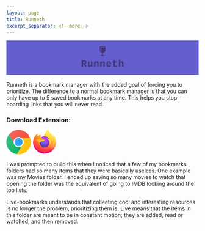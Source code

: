 ```yaml
---
layout: page
title: Runneth
excerpt_separator: <!--more-->
---
```


![logo](/assets/runneth_banner.png)

Runneth is a bookmark manager with the added goal of forcing you to prioritize. The difference to a normal bookmark manager is that you can only have up to 5 saved bookmarks at any time. This helps you stop hoarding links that you will never read.

### Download Extension:

<a href="https://chrome.google.com/webstore/detail/dmihmacgmljciebmenpanbfkllboajkl" target="_blank"><img src='/assets/chrome.png'/></a>
<a href="https://addons.mozilla.org/en-US/firefox/addon/runneth/?src=search" target="_blank"><img src='/assets/firefox.png'/></a>

<!--more-->

I was prompted to build this when I noticed that a few of my bookmarks folders had so many items that they were basically useless. One example was my Movies folder. I ended up saving so many movies to watch that opening the folder was the equivalent of going to IMDB looking around the top lists.

Live-bookmarks understands that collecting cool and interesting resources is no longer the problem, prioritizing them is. Live means that the items in this folder are meant to be in constant motion; they are added, read or watched, and then removed.

